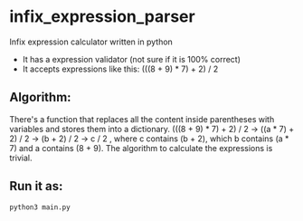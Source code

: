 # infix_expression_parser

Infix expression calculator written in python

- It has a expression validator (not sure if it is 100% correct)
- It accepts expressions like this: (((8 + 9) * 7) + 2) / 2

##  Algorithm:
There's a function that replaces all the content inside parentheses with variables and stores them into a dictionary.
(((8 + 9) * 7) + 2) / 2 -> ((a * 7) + 2) / 2 -> (b + 2) / 2 -> c / 2 , where c contains (b + 2), which b contains (a * 7) and a contains (8 + 9). 
The algorithm to calculate the expressions is trivial.

## Run it as:
```
python3 main.py
```
